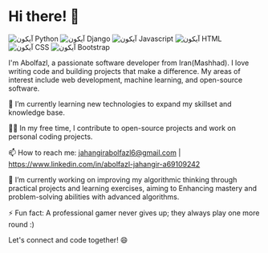 # Hi there! 👋

![آیکون Python](https://img.icons8.com/color/48/000000/python.png)     ![آیکون Django](https://img.icons8.com/color/48/000000/django.png)     ![آیکون Javascript](https://img.icons8.com/color/48/000000/javascript.png)     ![آیکون HTML](https://img.icons8.com/color/48/000000/html-5.png)     ![آیکون CSS](https://img.icons8.com/color/48/000000/css3.png)     ![آیکون Bootstrap](https://img.icons8.com/color/48/000000/bootstrap.png)

I'm Abolfazl, a passionate software developer from Iran(Mashhad). I love writing code and building projects that make a difference. My areas of interest include web development, machine learning, and open-source software.

🌱 I’m currently learning new technologies to expand my skillset and knowledge base.

👨‍💻 In my free time, I contribute to open-source projects and work on personal coding projects.

📫 How to reach me: jahangirabolfazl6@gmail.com | https://www.linkedin.com/in/abolfazl-jahangir-a69109242

🔭 I’m currently working on improving my algorithmic thinking through practical projects and learning exercises, aiming to Enhancing mastery and problem-solving abilities with advanced algorithms.

⚡ Fun fact: A professional gamer never gives up; they always play one more round :)

Let's connect and code together! 😄
